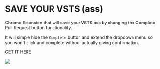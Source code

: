 # SAVE YOUR VSTS (ass)

Chrome Extension that will save your VSTS ass by changing the Complete Pull Request button functionality.

It will simple hide the `Complete` button and extend the dropdown menu so you won't click and complete without actually giving confirmation.

[GET IT HERE](https://chrome.google.com/webstore/detail/save-your-vsts/jolldmdafoaiagcliefnbaibnplhpbji)

![](https://image.ibb.co/c7YdE6/desc.png)


